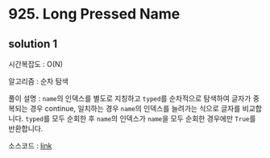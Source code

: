 # 925. Long Pressed Name

## solution 1

시간복잡도 : O(N)

알고리즘 : 순차 탐색

풀이 설명 : `name`의 인덱스를 별도로 지칭하고 `typed`를 순차적으로 탐색하여 글자가 중복되는 경우 continue, 일치하는 경우 `name`의 인덱스를 늘려가는 식으로 글자를 비교합니다. `typed`를 모두 순회한 후 `name`의 인덱스가 `name`을 모두 순회한 경우에만 `True`를 반환합니다.

소스코드 : [link](./925-yongjoonseo.py)

